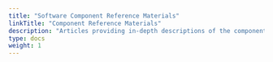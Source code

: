 ```yaml
---
title: "Software Component Reference Materials"
linkTitle: "Component Reference Materials"
description: "Articles providing in-depth descriptions of the components used in TrueNAS"
type: docs
weight: 1
---
```

